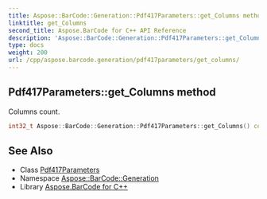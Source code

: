 ```yaml
---
title: Aspose::BarCode::Generation::Pdf417Parameters::get_Columns method
linktitle: get_Columns
second_title: Aspose.BarCode for C++ API Reference
description: 'Aspose::BarCode::Generation::Pdf417Parameters::get_Columns method. Columns count in C++.'
type: docs
weight: 200
url: /cpp/aspose.barcode.generation/pdf417parameters/get_columns/
---
```

## Pdf417Parameters::get_Columns method


Columns count.

```cpp
int32_t Aspose::BarCode::Generation::Pdf417Parameters::get_Columns() const
```

## See Also

* Class [Pdf417Parameters](../)
* Namespace [Aspose::BarCode::Generation](../../)
* Library [Aspose.BarCode for C++](../../../)
